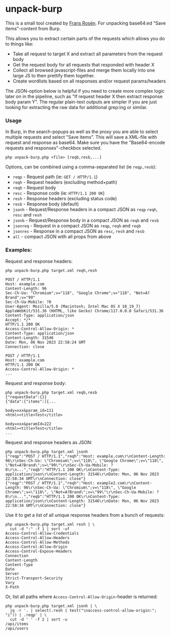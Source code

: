 # unpack-burp

This is a small tool created by [Frans Rosén](https://twitter.com/fransrosen). For unpacking base64:ed "Save items"-content from Burp.

This allows you to extract certain parts of the requests which allows you do to things like:

* Take all request to target X and extract all parameters from the request body
* Get the request body for all requests that responded with header X
* Collect all browsed javascript-files and merge them locally into one large JS to then prettify them together.
* Create wordlists based on all responses and/or request params/headers

The JSON-option below is helpful if you need to create more complex logic later on in the pipeline, such as "If request header X then extract response body param Y". The regular plain-text outputs are simpler if you are just looking for extracting the raw data for additional grep:ing or similar.

### Usage

In Burp, in the search-popups as well as the proxy you are able to select multiple requests and select "Save items". This will save a XML-file with request and response as base64. Make sure you have the "Base64-encode requests and responses"-checkbox selected.

```
php unpack-burp.php <file> [reqb,resb,...]
```

Options, can be combined using a comma-separated list (ie `reqp,resb`):

* `reqp` - Request path (ie: `GET / HTTP/1.1`)
* `reqh` - Request headers (excluding method+path)
* `reqb` - Request body
* `resc` - Response code (ie: `HTTP/1.1 200 OK`)
* `resh` - Response headers (excluding status code)
* `resb` - Response body (default)
* `jsonh` - Request/Response headers in a compact JSON as `reqp` `reqh`, `resc` and `resh`
* `jsonb` - Request/Response body in a compact JSON as `reqb` and `resb`
* `jsonreq` - Request in a compact JSON as `reqp`, `reqh` and `reqb`
* `jsonres` - Response in a compact JSON as `resc`, `resh` and `resb`
* `all` - compact JSON with all props from above

### Examples:

Request and response headers:

```
php unpack-burp.php target.xml reqh,resh

POST / HTTP/1.1
Host: example.com
Content-Length: 96
Sec-Ch-Ua: "Chromium";v="118", "Google Chrome";v="118", "Not=A?Brand";v="99"
Sec-Ch-Ua-Mobile: ?0
User-Agent: Mozilla/5.0 (Macintosh; Intel Mac OS X 10_19_7) AppleWebKit/531.36 (KHTML, like Gecko) Chrome/117.0.0.0 Safari/531.36
Content-Type: application/json
Accept: */*
HTTP/1.1 200 OK
Access-Control-Allow-Origin: *
Content-Type: application/json
Content-Length: 31546
Date: Mon, 06 Nov 2023 22:58:24 GMT
Connection: close

POST / HTTP/1.1
Host: example.com
HTTP/1.1 200 OK
Access-Control-Allow-Origin: *
...
```

Request and response body:

```
php unpack-burp.php target.xml reqb,resb
{"requestData":{}}
{"data":{"items":[{...

body=xxx&param_id=111
<html><title>Test</title>

body=xxx&paramId=222
<html><title>Test</title>
...
```

Request and response headers as JSON:

```
php unpack-burp.php target.xml jsonh
{"reqp":"POST / HTTP/1.1","reqh":"Host: example.com\r\nContent-Length: 96\r\nSec-Ch-Ua: \"Chromium\";v=\"118\", \"Google Chrome\";v=\"118\", \"Not=A?Brand\";v=\"99\"\r\nSec-Ch-Ua-Mobile: ?0\r\n...","reqb":"HTTP/1.1 200 OK\r\nContent-Type: application/json\r\nContent-Length: 31546\r\nDate: Mon, 06 Nov 2023 22:58:34 GMT\r\nConnection: close"}
{"reqp":"POST / HTTP/1.1","reqh":"Host: example2.com\r\nContent-Length: 96\r\nSec-Ch-Ua: \"Chromium\";v=\"118\", \"Google Chrome\";v=\"118\", \"Not=A?Brand\";v=\"99\"\r\nSec-Ch-Ua-Mobile: ?0\r\n...","reqb":"HTTP/1.1 200 OK\r\nContent-Type: application/json\r\nContent-Length: 31546\r\nDate: Mon, 06 Nov 2023 22:58:34 GMT\r\nConnection: close"}
```

Use it to get a list of all unique response headers from a bunch of requests:

```
php unpack-burp.php target.xml resh | \
  cut -d ":" -f 1 | sort -uf
Access-Control-Allow-Credentials
Access-Control-Allow-Headers
Access-Control-Allow-Methods
Access-Control-Allow-Origin
Access-Control-Expose-Headers
Connection
Content-Length
Content-Type
Date
Server
Strict-Transport-Security
Vary
X-Path
```

Or, list all paths where `Access-Control-Allow-Origin`-header is returned:

```
php unpack-burp.php target.xml jsonh | \
  jq -r '. | select(.resh | test("\naccess-control-allow-origin:"; "i")) | .reqp' | \
  cut -d ' ' -f 2 | sort -u
/api/items
/api/users
```
